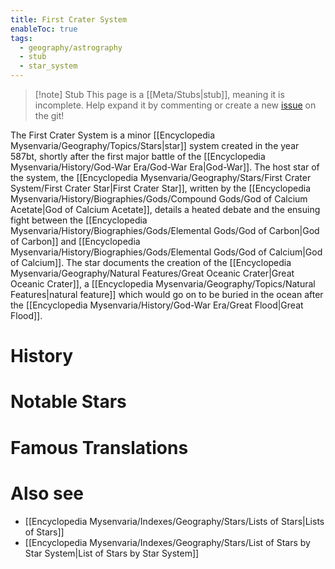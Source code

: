 ```yaml
---
title: First Crater System
enableToc: true
tags:
  - geography/astrography
  - stub
  - star_system
---
```


> [!note] Stub
> This page is a [[Meta/Stubs|stub]], meaning it is incomplete. Help expand it by commenting or create a new [issue](https://github.com/RagtimeGal/quartz--encyclopedia-mysenvaria/issues/new/choose) on the git!

The First Crater System is a minor [[Encyclopedia Mysenvaria/Geography/Topics/Stars|star]] system created in the year 587bt, shortly after the first major battle of the [[Encyclopedia Mysenvaria/History/God-War Era/God-War Era|God-War]]. The host star of the system, the [[Encyclopedia Mysenvaria/Geography/Stars/First Crater System/First Crater Star|First Crater Star]], written by the [[Encyclopedia Mysenvaria/History/Biographies/Gods/Compound Gods/God of Calcium Acetate|God of Calcium Acetate]], details a heated debate and the ensuing fight between the [[Encyclopedia Mysenvaria/History/Biographies/Gods/Elemental Gods/God of Carbon|God of Carbon]] and [[Encyclopedia Mysenvaria/History/Biographies/Gods/Elemental Gods/God of Calcium|God of Calcium]]. The star documents the creation of the [[Encyclopedia Mysenvaria/Geography/Natural Features/Great Oceanic Crater|Great Oceanic Crater]], a [[Encyclopedia Mysenvaria/Geography/Topics/Natural Features|natural feature]] which would go on to be buried in the ocean after the [[Encyclopedia Mysenvaria/History/God-War Era/Great Flood|Great Flood]].
# History

# Notable Stars

# Famous Translations

# Also see
- [[Encyclopedia Mysenvaria/Indexes/Geography/Stars/Lists of Stars|Lists of Stars]]
- [[Encyclopedia Mysenvaria/Indexes/Geography/Stars/List of Stars by Star System|List of Stars by Star System]]
